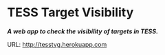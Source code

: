 # TESS Target Visibility

***A web app to check the visibility of targets in TESS.***

URL: http://tesstvg.herokuapp.com
